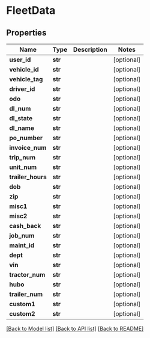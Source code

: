 # FleetData

## Properties
Name | Type | Description | Notes
------------ | ------------- | ------------- | -------------
**user_id** | **str** |  | [optional] 
**vehicle_id** | **str** |  | [optional] 
**vehicle_tag** | **str** |  | [optional] 
**driver_id** | **str** |  | [optional] 
**odo** | **str** |  | [optional] 
**dl_num** | **str** |  | [optional] 
**dl_state** | **str** |  | [optional] 
**dl_name** | **str** |  | [optional] 
**po_number** | **str** |  | [optional] 
**invoice_num** | **str** |  | [optional] 
**trip_num** | **str** |  | [optional] 
**unit_num** | **str** |  | [optional] 
**trailer_hours** | **str** |  | [optional] 
**dob** | **str** |  | [optional] 
**zip** | **str** |  | [optional] 
**misc1** | **str** |  | [optional] 
**misc2** | **str** |  | [optional] 
**cash_back** | **str** |  | [optional] 
**job_num** | **str** |  | [optional] 
**maint_id** | **str** |  | [optional] 
**dept** | **str** |  | [optional] 
**vin** | **str** |  | [optional] 
**tractor_num** | **str** |  | [optional] 
**hubo** | **str** |  | [optional] 
**trailer_num** | **str** |  | [optional] 
**custom1** | **str** |  | [optional] 
**custom2** | **str** |  | [optional] 

[[Back to Model list]](../README.md#documentation-for-models) [[Back to API list]](../README.md#documentation-for-api-endpoints) [[Back to README]](../README.md)



